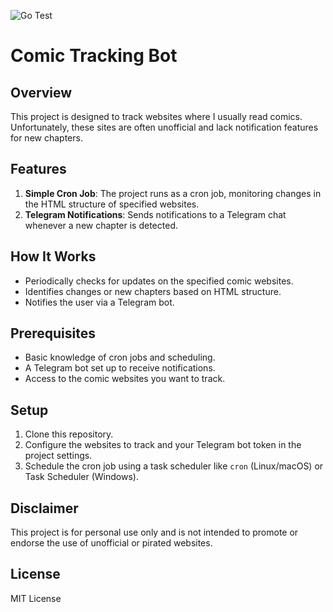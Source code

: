 ![Go Test](https://github.com/cuongtranba/mynoti/actions/workflows/go-test.yml/badge.svg)
# Comic Tracking Bot

## Overview
This project is designed to track websites where I usually read comics. Unfortunately, these sites are often unofficial and lack notification features for new chapters.

## Features
1. **Simple Cron Job**: The project runs as a cron job, monitoring changes in the HTML structure of specified websites.
2. **Telegram Notifications**: Sends notifications to a Telegram chat whenever a new chapter is detected.

## How It Works
- Periodically checks for updates on the specified comic websites.
- Identifies changes or new chapters based on HTML structure.
- Notifies the user via a Telegram bot.

## Prerequisites
- Basic knowledge of cron jobs and scheduling.
- A Telegram bot set up to receive notifications.
- Access to the comic websites you want to track.

## Setup
1. Clone this repository.
2. Configure the websites to track and your Telegram bot token in the project settings.
3. Schedule the cron job using a task scheduler like `cron` (Linux/macOS) or Task Scheduler (Windows).

## Disclaimer
This project is for personal use only and is not intended to promote or endorse the use of unofficial or pirated websites.

## License
MIT License
